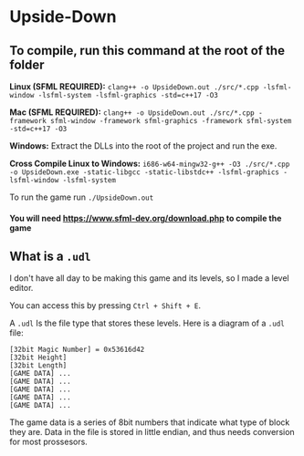 # Upside-Down

## To compile, run this command at the root of the folder

**Linux (SFML REQUIRED):** `clang++ -o UpsideDown.out ./src/*.cpp -lsfml-window -lsfml-system -lsfml-graphics -std=c++17 -O3` 

**Mac (SFML REQUIRED):** `clang++ -o UpsideDown.out ./src/*.cpp -framework sfml-window -framework sfml-graphics -framework sfml-system -std=c++17 -O3`

**Windows:** Extract the DLLs into the root of the project and run the exe.

**Cross Compile Linux to Windows:** `i686-w64-mingw32-g++ -O3 ./src/*.cpp -o UpsideDown.exe -static-libgcc -static-libstdc++ -lsfml-graphics -lsfml-window -lsfml-system`

To run the game run `./UpsideDown.out` 

#### You will need https://www.sfml-dev.org/download.php to compile the game

## What is a `.udl`

I don't have all day to be making this game and its levels, so I made a level editor. 

You can access this by pressing `Ctrl + Shift + E`. 

A `.udl` Is the file type that stores these levels. Here is a diagram of a `.udl` file:

```
[32bit Magic Number] = 0x53616d42
[32bit Height]
[32bit Length]
[GAME DATA] ...
[GAME DATA] ...
[GAME DATA] ...
[GAME DATA] ...
[GAME DATA] ...
```

The game data is a series of 8bit numbers that indicate what type of block they are. Data in the file is stored in little endian, and thus needs conversion for most prossesors.
